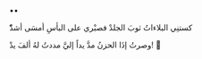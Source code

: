 ••

‏كستنِي البلاءاتُ ثوبَ الجلدْ
فصبْري على البأسِ أمسَى أشدّْ

وصرتُ إذَا الحزنُ مدَّ يداً
إليَّ مددتُ لهُ ألفَ يدْ! 🖤